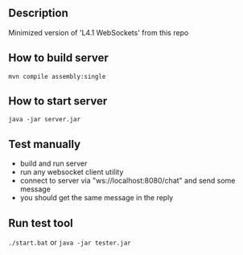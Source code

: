 ## Description
Minimized version of 'L4.1 WebSockets' from this repo

## How to build server
`mvn compile assembly:single`

## How to start server
`java -jar server.jar`

## Test manually
* build and run server
* run any websocket client utility
* connect to server via "ws://localhost:8080/chat" and send some message
* you should get the same message in the reply

## Run test tool
`./start.bat` or `java -jar tester.jar`